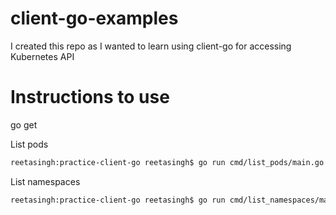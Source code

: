 # client-go-examples

I created this repo as I wanted to learn using client-go for accessing Kubernetes API

# Instructions to use
go get 

List pods

```bash
reetasingh:practice-client-go reetasingh$ go run cmd/list_pods/main.go 
```

List namespaces

```bash
reetasingh:practice-client-go reetasingh$ go run cmd/list_namespaces/main.go 

```





